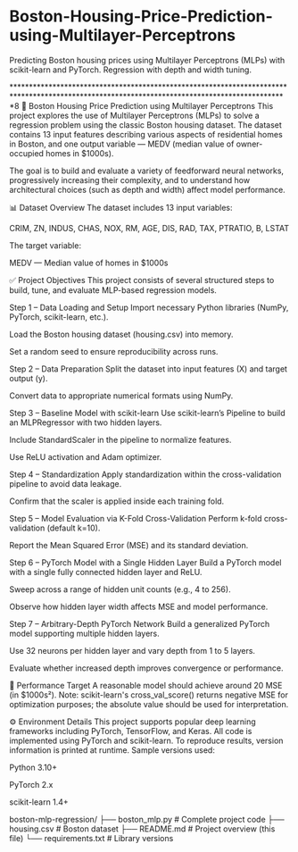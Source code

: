 # Boston-Housing-Price-Prediction-using-Multilayer-Perceptrons
Predicting Boston housing prices using Multilayer Perceptrons (MLPs) with scikit-learn and PyTorch. Regression with depth and width tuning.

**********************************************************************************************************************************************8
🧠 Boston Housing Price Prediction using Multilayer Perceptrons
This project explores the use of Multilayer Perceptrons (MLPs) to solve a regression problem using the classic Boston housing dataset. The dataset contains 13 input features describing various aspects of residential homes in Boston, and one output variable — MEDV (median value of owner-occupied homes in $1000s).

The goal is to build and evaluate a variety of feedforward neural networks, progressively increasing their complexity, and to understand how architectural choices (such as depth and width) affect model performance.

📊 Dataset Overview
The dataset includes 13 input variables:

CRIM, ZN, INDUS, CHAS, NOX, RM, AGE, DIS, RAD, TAX, PTRATIO, B, LSTAT

The target variable:

MEDV — Median value of homes in $1000s

✅ Project Objectives
This project consists of several structured steps to build, tune, and evaluate MLP-based regression models.

Step 1 – Data Loading and Setup
Import necessary Python libraries (NumPy, PyTorch, scikit-learn, etc.).

Load the Boston housing dataset (housing.csv) into memory.

Set a random seed to ensure reproducibility across runs.

Step 2 – Data Preparation
Split the dataset into input features (X) and target output (y).

Convert data to appropriate numerical formats using NumPy.

Step 3 – Baseline Model with scikit-learn
Use scikit-learn’s Pipeline to build an MLPRegressor with two hidden layers.

Include StandardScaler in the pipeline to normalize features.

Use ReLU activation and Adam optimizer.

Step 4 – Standardization
Apply standardization within the cross-validation pipeline to avoid data leakage.

Confirm that the scaler is applied inside each training fold.

Step 5 – Model Evaluation via K-Fold Cross-Validation
Perform k-fold cross-validation (default k=10).

Report the Mean Squared Error (MSE) and its standard deviation.

Step 6 – PyTorch Model with a Single Hidden Layer
Build a PyTorch model with a single fully connected hidden layer and ReLU.

Sweep across a range of hidden unit counts (e.g., 4 to 256).

Observe how hidden layer width affects MSE and model performance.

Step 7 – Arbitrary-Depth PyTorch Network
Build a generalized PyTorch model supporting multiple hidden layers.

Use 32 neurons per hidden layer and vary depth from 1 to 5 layers.

Evaluate whether increased depth improves convergence or performance.

🎯 Performance Target
A reasonable model should achieve around 20 MSE (in $1000s²).
Note: scikit-learn's cross_val_score() returns negative MSE for optimization purposes; the absolute value should be used for interpretation.

⚙️ Environment Details
This project supports popular deep learning frameworks including PyTorch, TensorFlow, and Keras.
All code is implemented using PyTorch and scikit-learn.
To reproduce results, version information is printed at runtime. Sample versions used:

Python 3.10+

PyTorch 2.x

scikit-learn 1.4+

boston-mlp-regression/
├── boston_mlp.py          # Complete project code
├── housing.csv            # Boston dataset 
├── README.md              # Project overview (this file)
└── requirements.txt       # Library versions
